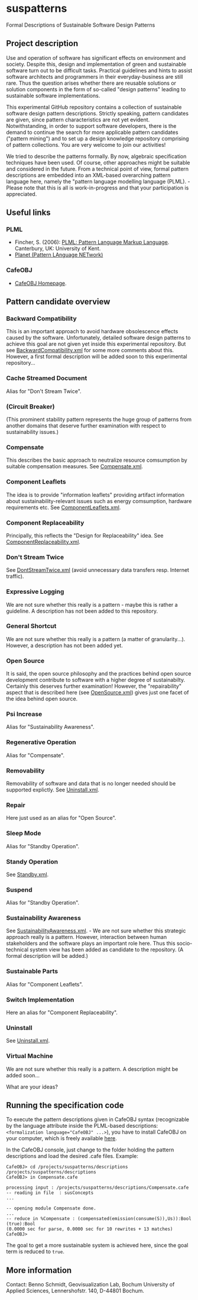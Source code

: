 # suspatterns
Formal Descriptions of Sustainable Software Design Patterns

## Project description
Use and operation of software has significant effects on environment and society. Despite this, design and implementation of 
green and sustainable software turn out to be difficult tasks. Practical guidelines and hints to assist software architects 
and programmers in their everyday-business are still rare. Thus the question arises whether there are reusable solutions or 
solution components in the form of so-called "design patterns" leading to sustainable software implementations. 

This experimental GitHub repository contains a collection of sustainable software design pattern descriptions. Strictly 
speaking, pattern candidates are given, since pattern characteristics are not yet evident. Notwithstanding, in order to support 
software developers, there is the demand to continue the search for more applicable pattern candidates ("pattern mining") and to 
set up a design knowledge repository comprising of pattern collections. You are very welcome to join our activities!

We tried to describe the patterns formally. By now, algebraic specification techniques have been used. Of course, other 
approaches might be suitable and considered in the future. From a technical point of view, formal pattern descriptions are 
embedded into an XML-based overarching pattern language here, namely the "pattern language modelling language (PLML). - Please 
note that this is all is work-in-progress and that your participation is appreciated.
  
## Useful links
### PLML
* Fincher, S. (2006): [PLML: Pattern Language Markup Language](https://www.cs.kent.ac.uk/people/staff/saf/patterns/plml.html). Canterbury, UK: University of Kent. 
* [Planet (Pattern LAnguage NETwork)](https://patternlanguagenetwork.wordpress.com)

### CafeOBJ
* [CafeOBJ Homepage](https://cafeobj.org/).

## Pattern candidate overview
### Backward Compatibility
This is an important approach to avoid hardware obsolescence effects caused by the software. Unfortunately, detailed 
software design patterns to achieve this goal are not given yet inside this experimental repository. But see 
[BackwardCompatibility.xml](descriptions/BackwardCompatibility.xml) for some more comments about this. However, a first formal 
description will be added soon to this experimental repository...
### Cache Streamed Document
Alias for "Don't Stream Twice".
### (Circuit Breaker)
(This prominent stability pattern represents the huge group of patterns from another domains that deserve further examination 
with respect to sustainability issues.)
### Compensate
This describes the basic approach to neutralize resource comsumption by suitable compensation measures. 
See [Compensate.xml](descriptions/Compensate.xml).
### Component Leaflets
The idea is to provide "information leaflets" providing artifact information about sustainability-relevant issues such as
energy comsumption, hardware requirements etc. See [ComponentLeaflets.xml](descriptions/ComponentLeaflets.xml).
### Component Replaceability
Principally, this reflects the "Design for Replaceability" idea. 
See [ComponentReplaceability.xml](descriptions/ComponentReplaceability.xml).
### Don't Stream Twice
See [DontStreamTwice.xml](descriptions/DontStreamTwice.xml) (avoid unnecessary data transfers resp. Internet traffic).
### Expressive Logging
We are not sure whether this really is a pattern - maybe this is rather a guideline. A description has not been added to this 
repository.
### General Shortcut
We are not sure whether this really is a pattern (a matter of granularity...). However, a description has not been added yet.
### Open Source
It is said, the open source philosophy and the practices behind open source development contribute to software with a higher
degree of sustainabilty. Certainly this deserves further examination! However, the "repairability" aspect that is described
here (see [OpenSource.xml](descriptions/OpenSource.xml)) gives just one facet of the idea behind open source.
### Psi Increase
Alias for "Sustainability Awareness".
### Regenerative Operation
Alias for "Compensate".
### Removability
Removability of software and data that is no longer needed should be supported explictly. 
See [Uninstall.xml](descriptions/Uninstall.xml).
### Repair
Here just used as an alias for "Open Source".
### Sleep Mode
Alias for "Standby Operation".
### Standy Operation
See [Standby.xml](descriptions/Standby.xml).
### Suspend
Alias for "Standby Operation".
### Sustainability Awareness
See [SustainabilityAwareness.xml](descriptions/SustainabilityAwareness.xml). - We are not sure whether this strategic approach 
really is a pattern. However, interaction between human stakeholders and the software plays an important role here. Thus this 
socio-technical system view has been added as candidate to the repository. (A formal description will be added.)
### Sustainable Parts
Alias for "Component Leaflets".
### Switch Implementation
Here an alias for "Component Replaceability".
### Uninstall
See [Uninstall.xml](descriptions/Uninstall.xml).
### Virtual Machine
We are not sure whether this really is a pattern. A description might be added soon...
 
What are your ideas? 

## Running the specification code
To execute the pattern descriptions given in CafeOBJ syntax (recognizable by the language attribute inside the PLML-based 
descriptions: `<formalization language="CafeOBJ" ...>`), you have to install CafeOBJ on your computer, which is freely 
available [here](https://cafeobj.org/). 

In the CafeOBJ console, just change to the folder holding the pattern descriptions and load the desired .cafe files. Example:

    CafeOBJ> cd /projects/suspatterns/descriptions
    /projects/suspatterns/descriptions
    CafeOBJ> in Compensate.cafe

    processing input : /projects/suspatterns/descriptions/Compensate.cafe
    -- reading in file  : susConcepts
    ...
 
    -- opening module Compensate done.
    ...
    -- reduce in %Compensate : (compensated(emission(consume(S)),Us)):Bool
    (true):Bool
    (0.0000 sec for parse, 0.0000 sec for 10 rewrites + 13 matches)
    CafeOBJ>
 
The goal to get a more sustainable system is achieved here, since the goal term is reduced to `true`. 
 
## More information
Contact: Benno Schmidt, Geovisualization Lab, Bochum University of Applied Sciences, Lennershofstr. 140, D-44801 Bochum.

